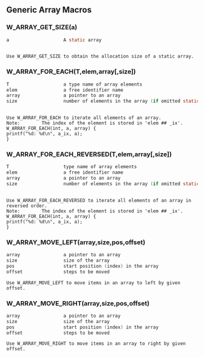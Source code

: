 ## Generic Array Macros
    
### W_ARRAY_GET_SIZE(a)
    
```C
a                    A static array
    
```
    Use W_ARRAY_GET_SIZE to obtain the allocation size of a static array.
    
### W_ARRAY_FOR_EACH(T,elem,array[,size])
    
```C
T                    a type name of array elements
elem                 a free identifier name
array                a pointer to an array
size                 number of elements in the array (if omitted static size obtained using sizeof is used)
    
```
    Use W_ARRAY_FOR_EACH to iterate all elements of an array.
    Note:        The index of the element is stored in 'elem ## _ix'.
    W_ARRAY_FOR_EACH(int, a, array) {
    printf("%d: %d\n", a_ix, a);
    }
    
### W_ARRAY_FOR_EACH_REVERSED(T,elem,array[,size])
    
```C
T                    type name of array elements
elem                 a free identifier name
array                a pointer to an array
size                 number of elements in the array (if omitted static size obtained using sizeof is used)
    
```
    Use W_ARRAY_FOR_EACH_REVERSED to iterate all elements of an array in reversed order.
    Note:        The index of the element is stored in 'elem ## _ix'.
    W_ARRAY_FOR_EACH(int, a, array) {
    printf("%d: %d\n", a_ix, a);
    }
    
### W_ARRAY_MOVE_LEFT(array,size,pos,offset)
```C
array                a pointer to an array
size                 size of the array
pos                  start position (index) in the array
offset               steps to be moved
```
    Use W_ARRAY_MOVE_LEFT to move items in an array to left by given offset.
    
### W_ARRAY_MOVE_RIGHT(array,size,pos,offset)
```C
array                a pointer to an array
size                 size of the array
pos                  start position (index) in the array
offset               steps to be moved
```
    Use W_ARRAY_MOVE_RIGHT to move items in an array to right by given offset.
